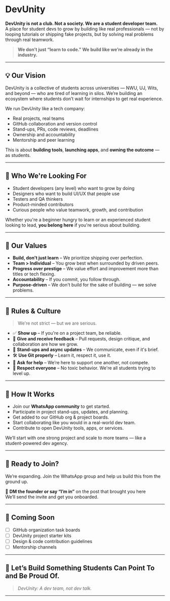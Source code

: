 # DevUnity

**DevUnity is not a club. Not a society. We are a student developer team.**  
A place for student devs to grow by building like real professionals — not by looping tutorials or shipping fake projects, but by solving real problems through real teamwork.

> **We don’t just “learn to code.” We build like we’re already in the industry.**

---

## 💡 Our Vision

DevUnity is a collective of students across universities — NWU, UJ, Wits, and beyond — who are tired of learning in silos. We’re building an ecosystem where students don’t wait for internships to get real experience.

We run DevUnity like a tech company:
- Real projects, real teams
- GitHub collaboration and version control
- Stand-ups, PRs, code reviews, deadlines
- Ownership and accountability
- Mentorship and peer learning

This is about **building tools**, **launching apps**, and **owning the outcome** — as students.

---

## 🔎 Who We're Looking For

- Student developers (any level) who want to grow by doing
- Designers who want to build UI/UX that people use
- Testers and QA thinkers
- Product-minded contributors
- Curious people who value teamwork, growth, and contribution

Whether you're a beginner hungry to learn or an experienced student looking to lead, **you belong here** if you're serious about building.

---

## 🧭 Our Values

- **Build, don't just learn** – We prioritize shipping over perfection.
- **Team > Individual** – You grow best when surrounded by driven peers.
- **Progress over prestige** – We value effort and improvement more than titles or tech flexing.
- **Accountability** – If you commit, you follow through.
- **Purpose-driven** – We don't build for the sake of building — we solve problems.

---

## 📜 Rules & Culture

> We're not strict — but we are serious.

- ✅ **Show up** – If you're on a project team, be reliable.
- 🔁 **Give and receive feedback** – Pull requests, design critique, and collaboration are how we grow.
- 📆 **Stand-ups and async updates** – We communicate, even if it's brief.
- 🛠️ **Use Git properly** – Learn it, respect it, use it.
- 🧠 **Ask for help** – We’re here to support one another, not compete.
- 💬 **Respect everyone** – No toxic behavior. We're all students trying to level up.

---

## 🚧 How It Works

- Join our **WhatsApp community** to get started.
- Participate in project stand-ups, updates, and planning.
- Get added to our GitHub org & project boards.
- Start collaborating like you would in a real-world dev team.
- Contribute to open DevUnity tools, apps, or services.

We’ll start with one strong project and scale to more teams — like a student-powered dev agency.

---

## 📣 Ready to Join?

We’re expanding. Join the WhatsApp group and help us build this from the ground up.

📲 **DM the founder or say “I’m in”** on the post that brought you here  
We’ll send the invite and get you onboarded.

---

## 🔗 Coming Soon

- [ ] GitHub organization task boards
- [ ] DevUnity project starter kits
- [ ] Design & code contribution guidelines
- [ ] Mentorship channels

---

## 🧱 Let’s Build Something Students Can Point To and Be Proud Of.

> _DevUnity: A dev team, not dev talk._

---
